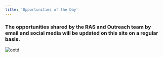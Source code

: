 ```yaml
---
title: 'Opportunities of the Day'
---
```


### The opportunities shared by the RAS and Outreach team by email and social media will be updated on this site on a regular basis.
![ootd](https://raw.githubusercontent.com/IIT-Madras-Research-Affairs/ootd/main/assets/unnamed-4.png.png "OOTD")
